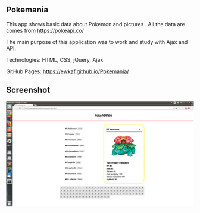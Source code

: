 ## Pokemania
 
This app shows basic data about Pokemon and pictures .
All the data are comes from https://pokeapi.co/

The main purpose of this application was to work and study with Ajax and API.

Technologies: HTML, CSS, jQuery, Ajax

GitHub Pages: https://ewkaf.github.io/Pokemania/

## Screenshot
![Example screenshot](screenshot.png)